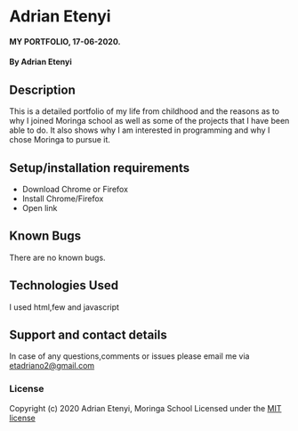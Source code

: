 # Adrian Etenyi
#### MY PORTFOLIO, 17-06-2020.
#### By Adrian Etenyi
## Description
This is a detailed portfolio of my life from childhood and the reasons as to why I joined Moringa school as well as some of the projects that I have been able to do. It also shows why I am interested in programming and why I chose Moringa to pursue it.
## Setup/installation requirements
* Download Chrome or Firefox
* Install Chrome/Firefox 
* Open link
## Known Bugs
There are no known bugs.
## Technologies Used
I used html,few and javascript
## Support and contact details
In case of any questions,comments or issues please email me via etadriano2@gmail.com
### License
Copyright (c) 2020 Adrian Etenyi, Moringa School
Licensed under the [MIT license](LICENSE)
